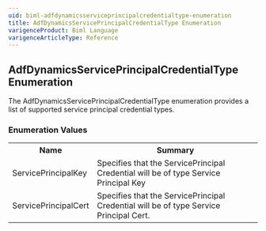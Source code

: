 ```yaml
---
uid: biml-adfdynamicsserviceprincipalcredentialtype-enumeration
title: AdfDynamicsServicePrincipalCredentialType Enumeration
varigenceProduct: Biml Language
varigenceArticleType: Reference
---
```


## AdfDynamicsServicePrincipalCredentialType Enumeration<div class="LanguageSummary"><div class ="SummaryItem">The AdfDynamicsServicePrincipalCredentialType enumeration provides a list of supported service principal credential types.</div></div><div class="EnumValueGroup">### Enumeration Values<table id="EnumValue" class="MemberList"><tbody><tr><th class="MemberNameColumnHeader">Name</th><th class="MemberSummaryColumnHeader">Summary</th></tr><tr class="cd0"><td class="MemberName">ServicePrincipalKey</td><td class="MemberSummary"><div class ="SummaryItem">Specifies that the ServicePrincipal Credential will be of type Service Principal Key</div></td></tr><tr class="cd1"><td class="MemberName">ServicePrincipalCert</td><td class="MemberSummary"><div class ="SummaryItem">Specifies that the ServicePrincipal Credential will be of type Service Principal Cert.</div></td></tr></tbody></table></div>